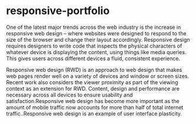 # responsive-portfolio
One of the latest major trends across the web industry is the increase in responsive web design – where websites were designed to respond to the size of the browser and change their layout accordingly. Responsive design requires designers to write code that inspects the physical characters of whatever device is displaying the content, using things like media queries. This gives users across different devices a fluid, consistent experience.

Responsive web design (RWD) is an approach to web design that makes web pages render well on a variety of devices and window or screen sizes. Recent work also considers the viewer proximity as part of the viewing context as an extension for RWD. Content, design and performance are necessary across all devices to ensure usability and satisfaction.Responsive web design has become more important as the amount of mobile traffic now accounts for more than half of total internet traffic..Responsive web design is an example of user interface plasticity.






